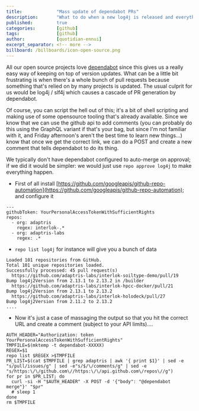 ```yaml
---
title:             "Mass update of dependabot PRs"
description:       "What to do when a new log4j is released and everything has a new PR..."
published:         true
categories:        [github]
tags:              [github]
author:            [quotidian-ennui]
excerpt_separator: <!-- more -->
billboard: /billboards/icon-open-source.png
---
```


All our open source projects love [dependabot](https://dependabot.com) since this gives us a really easy way of keeping on top of version updates. What can be a little bit frustrating is when there's a whole bunch of pull requests because something that's relied on by many projects is updated. The usual culprit for us would be log4j / slf4j which causes a cascade of PR generation by dependabot.

<!-- more -->

Of course, you can script the hell out of this; it's a bit of shell scripting and making use of some opensource tooling that's already available. Since we know that we can use the github api to add comments (you can probably do this using the GraphQL variant if that's your bag, but since I'm not familiar with it, and Friday afternoon's aren't the best time to learn new things...) know that once we get the correct link, we can do a POST and create a new comment that tells dependabot to do its thing.

We typically don't have dependabot configured to auto-merge on approval; if we did it would be simpler: we would just use `repo approve log4j` to make everything happen.

* First of all install [https://github.com/googleapis/github-repo-automation](https://github.com/googleapis/github-repo-automation); and configure it

```
---
githubToken: YourPersonalAccessTokenWithSufficientRights
repos:
  - org: adaptris
    regex: interlok-.*
  - org: adaptris-labs
    regex: .*
```

* `repo list log4j` for instance will give you a bunch of data

```
Loaded 101 repositories from GitHub.
Total 101 unique repositories loaded.
Successfully processed: 45 pull request(s)
  https://github.com/adaptris-labs/interlok-soiltype-demo/pull/19    Bump log4j2Version from 2.13.1 to 2.13.2 in /builder
  https://github.com/adaptris-labs/interlok-hpcc-docker/pull/21      Bump log4j2Version from 2.13.1 to 2.13.2
  https://github.com/adaptris-labs/interlok-holodeck/pull/27         Bump log4j2Version from 2.11.2 to 2.13.2
....
```

* Now it's just a case of massaging the output so that you hit the correct URL and create a comment (subject to your API limits)....

```
AUTH_HEADER="Authorization: token YourPersonalAccessTokenWithSufficientRights"
TMPFILE=$(mktemp -t dependabot-XXXXX)
REGEX=$1
repo list $REGEX >$TMPFILE
PR_LIST=$(cat $TMPFILE | grep adaptris | awk '{ print $1}' | sed -e "s/pull/issues/g" | sed -e"s/$/\/comments/g" | sed -e "s/https:\/\/github.com\//https:\/\/api.github.com\/repos\//g")
for pr in $PR_LIST; do
  curl -si -H "$AUTH_HEADER" -X POST -d '{"body": "@dependabot merge"}' "$pr"
  # sleep 1
done
rm $TMPFILE
```